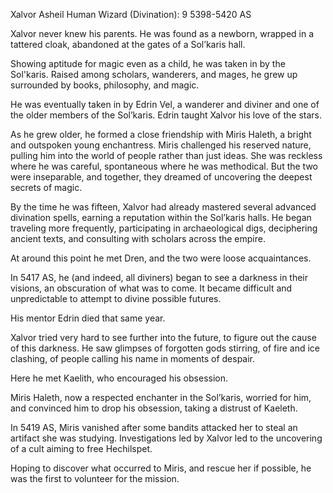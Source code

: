 Xalvor Asheil
Human
Wizard (Divination): 9
5398-5420 AS

Xalvor never knew his parents. He was found as a newborn, wrapped in a tattered cloak, abandoned at the gates of a Sol’karis hall.

Showing aptitude for magic even as a child, he was taken in by the Sol'karis. Raised among scholars, wanderers, and mages, he grew up surrounded by books, philosophy, and magic.

He was eventually taken in by Edrin Vel, a wanderer and diviner and one of the older members of the Sol’karis. Edrin taught Xalvor his love of the stars.

As he grew older, he formed a close friendship with Miris Haleth, a bright and outspoken young enchantress. Miris challenged his reserved nature, pulling him into the world of people rather than just ideas. She was reckless where he was careful, spontaneous where he was methodical. But the two were inseparable, and together, they dreamed of uncovering the deepest secrets of magic.

By the time he was fifteen, Xalvor had already mastered several advanced divination spells, earning a reputation within the Sol’karis halls. He began traveling more frequently, participating in archaeological digs, deciphering ancient texts, and consulting with scholars across the empire.

At around this point he met Dren, and the two were loose acquaintances.

In 5417 AS, he (and indeed, all diviners) began to see a darkness in their visions, an obscuration of what was to come. It became difficult and unpredictable to attempt to divine possible futures. 

His mentor Edrin died that same year.

Xalvor tried very hard to see further into the future, to figure out the cause of this darkness. He saw glimpses of forgotten gods stirring, of fire and ice clashing, of people calling his name in moments of despair.

Here he met Kaelith, who encouraged his obsession.

Miris Haleth, now a respected enchanter in the Sol’karis, worried for him, and convinced him to drop his obsession, taking a distrust of Kaeleth.

In 5419 AS, Miris vanished after some bandits attacked her to steal an artifact she was studying. Investigations led by Xalvor led to the uncovering of a cult aiming to free Hechilspet.

Hoping to discover what occurred to Miris, and rescue her if possible, he was the first to volunteer for the mission.
